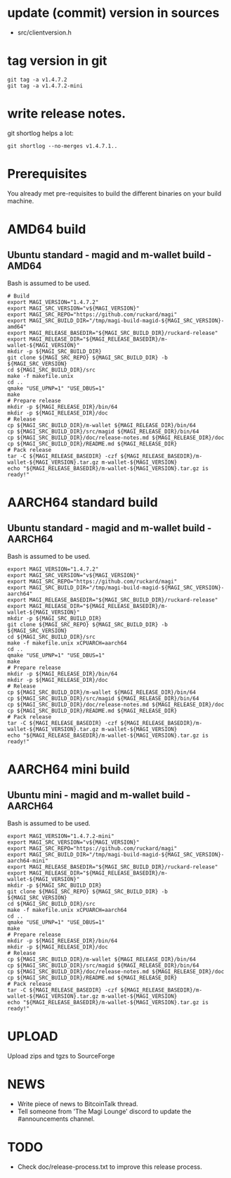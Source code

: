 # update (commit) version in sources
* src/clientversion.h

# tag version in git

```
git tag -a v1.4.7.2
git tag -a v1.4.7.2-mini
```
# write release notes.
git shortlog helps a lot:
```
git shortlog --no-merges v1.4.7.1..
```
# Prerequisites
You already met pre-requisites to build the different binaries on your build machine.

# AMD64 build
## Ubuntu standard - magid and m-wallet build - AMD64
Bash is assumed to be used.
```
# Build
export MAGI_VERSION="1.4.7.2"
export MAGI_SRC_VERSION="v${MAGI_VERSION}"
export MAGI_SRC_REPO="https://github.com/ruckard/magi"
export MAGI_SRC_BUILD_DIR="/tmp/magi-build-magid-${MAGI_SRC_VERSION}-amd64"
export MAGI_RELEASE_BASEDIR="${MAGI_SRC_BUILD_DIR}/ruckard-release"
export MAGI_RELEASE_DIR="${MAGI_RELEASE_BASEDIR}/m-wallet-${MAGI_VERSION}"
mkdir -p ${MAGI_SRC_BUILD_DIR}
git clone ${MAGI_SRC_REPO} ${MAGI_SRC_BUILD_DIR} -b ${MAGI_SRC_VERSION}
cd ${MAGI_SRC_BUILD_DIR}/src
make -f makefile.unix
cd ..
qmake "USE_UPNP=1" "USE_DBUS=1"
make
# Prepare release
mkdir -p ${MAGI_RELEASE_DIR}/bin/64
mkdir -p ${MAGI_RELEASE_DIR}/doc
# Release
cp ${MAGI_SRC_BUILD_DIR}/m-wallet ${MAGI_RELEASE_DIR}/bin/64
cp ${MAGI_SRC_BUILD_DIR}/src/magid ${MAGI_RELEASE_DIR}/bin/64
cp ${MAGI_SRC_BUILD_DIR}/doc/release-notes.md ${MAGI_RELEASE_DIR}/doc
cp ${MAGI_SRC_BUILD_DIR}/README.md ${MAGI_RELEASE_DIR}
# Pack release
tar -C ${MAGI_RELEASE_BASEDIR} -czf ${MAGI_RELEASE_BASEDIR}/m-wallet-${MAGI_VERSION}.tar.gz m-wallet-${MAGI_VERSION}
echo "${MAGI_RELEASE_BASEDIR}/m-wallet-${MAGI_VERSION}.tar.gz is ready!"
```
# AARCH64 standard build
## Ubuntu standard - magid and m-wallet build - AARCH64
Bash is assumed to be used.
```
export MAGI_VERSION="1.4.7.2"
export MAGI_SRC_VERSION="v${MAGI_VERSION}"
export MAGI_SRC_REPO="https://github.com/ruckard/magi"
export MAGI_SRC_BUILD_DIR="/tmp/magi-build-magid-${MAGI_SRC_VERSION}-aarch64"
export MAGI_RELEASE_BASEDIR="${MAGI_SRC_BUILD_DIR}/ruckard-release"
export MAGI_RELEASE_DIR="${MAGI_RELEASE_BASEDIR}/m-wallet-${MAGI_VERSION}"
mkdir -p ${MAGI_SRC_BUILD_DIR}
git clone ${MAGI_SRC_REPO} ${MAGI_SRC_BUILD_DIR} -b ${MAGI_SRC_VERSION}
cd ${MAGI_SRC_BUILD_DIR}/src
make -f makefile.unix xCPUARCH=aarch64
cd ..
qmake "USE_UPNP=1" "USE_DBUS=1"
make
# Prepare release
mkdir -p ${MAGI_RELEASE_DIR}/bin/64
mkdir -p ${MAGI_RELEASE_DIR}/doc
# Release
cp ${MAGI_SRC_BUILD_DIR}/m-wallet ${MAGI_RELEASE_DIR}/bin/64
cp ${MAGI_SRC_BUILD_DIR}/src/magid ${MAGI_RELEASE_DIR}/bin/64
cp ${MAGI_SRC_BUILD_DIR}/doc/release-notes.md ${MAGI_RELEASE_DIR}/doc
cp ${MAGI_SRC_BUILD_DIR}/README.md ${MAGI_RELEASE_DIR}
# Pack release
tar -C ${MAGI_RELEASE_BASEDIR} -czf ${MAGI_RELEASE_BASEDIR}/m-wallet-${MAGI_VERSION}.tar.gz m-wallet-${MAGI_VERSION}
echo "${MAGI_RELEASE_BASEDIR}/m-wallet-${MAGI_VERSION}.tar.gz is ready!"
```

# AARCH64 mini build
## Ubuntu mini - magid and m-wallet build - AARCH64
Bash is assumed to be used.
```
export MAGI_VERSION="1.4.7.2-mini"
export MAGI_SRC_VERSION="v${MAGI_VERSION}"
export MAGI_SRC_REPO="https://github.com/ruckard/magi"
export MAGI_SRC_BUILD_DIR="/tmp/magi-build-magid-${MAGI_SRC_VERSION}-aarch64-mini"
export MAGI_RELEASE_BASEDIR="${MAGI_SRC_BUILD_DIR}/ruckard-release"
export MAGI_RELEASE_DIR="${MAGI_RELEASE_BASEDIR}/m-wallet-${MAGI_VERSION}"
mkdir -p ${MAGI_SRC_BUILD_DIR}
git clone ${MAGI_SRC_REPO} ${MAGI_SRC_BUILD_DIR} -b ${MAGI_SRC_VERSION}
cd ${MAGI_SRC_BUILD_DIR}/src
make -f makefile.unix xCPUARCH=aarch64
cd ..
qmake "USE_UPNP=1" "USE_DBUS=1"
make
# Prepare release
mkdir -p ${MAGI_RELEASE_DIR}/bin/64
mkdir -p ${MAGI_RELEASE_DIR}/doc
# Release
cp ${MAGI_SRC_BUILD_DIR}/m-wallet ${MAGI_RELEASE_DIR}/bin/64
cp ${MAGI_SRC_BUILD_DIR}/src/magid ${MAGI_RELEASE_DIR}/bin/64
cp ${MAGI_SRC_BUILD_DIR}/doc/release-notes.md ${MAGI_RELEASE_DIR}/doc
cp ${MAGI_SRC_BUILD_DIR}/README.md ${MAGI_RELEASE_DIR}
# Pack release
tar -C ${MAGI_RELEASE_BASEDIR} -czf ${MAGI_RELEASE_BASEDIR}/m-wallet-${MAGI_VERSION}.tar.gz m-wallet-${MAGI_VERSION}
echo "${MAGI_RELEASE_BASEDIR}/m-wallet-${MAGI_VERSION}.tar.gz is ready!"
```

# UPLOAD

Upload zips and tgzs to SourceForge

# NEWS

* Write piece of news to BitcoinTalk thread.
* Tell someone from 'The Magi Lounge' discord to update the #announcements channel.

# TODO
* Check doc/release-process.txt to improve this release process.
